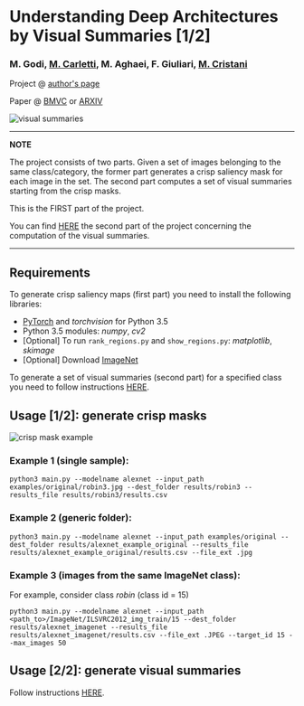 # Understanding Deep Architectures by Visual Summaries [1/2]

### M. Godi, [M. Carletti](http://marcocarletti.altervista.org/), M. Aghaei, F. Giuliari, [M. Cristani](http://profs.sci.univr.it/~cristanm/)


Project @ [author's page](http://marcocarletti.altervista.org/publications/understanding-visual-summaries/)

Paper @ [BMVC](http://bmvc2018.org/contents/papers/0794.pdf) or [ARXIV](https://arxiv.org/abs/1801.09103)

![visual summaries](http://marcocarletti.altervista.org/publications/understanding-visual-summaries/fig1.jpg)

---
**NOTE**

The project consists of two parts. Given a set of images belonging to the same class/category, the former part generates a crisp saliency mask for each image in the set. The second part computes a set of visual summaries starting from the crisp masks.

This is the FIRST part of the project.

You can find [HERE](https://github.com/godimarcovr/interpretable_visual_summaries) the second part of the project concerning the computation of the visual summaries.

---

## Requirements
To generate crisp saliency maps (first part) you need to install the following libraries:
- [PyTorch](http://pytorch.org/) and _torchvision_ for Python 3.5
- Python 3.5 modules: _numpy_, _cv2_
- [Optional] To run `rank_regions.py` and `show_regions.py`: _matplotlib_, _skimage_
- [Optional] Download [ImageNet](http://image-net.org/download)

To generate a set of visual summaries (second part) for a specified class you need to follow instructions [HERE](https://github.com/godimarcovr/interpretable_visual_summaries).

## Usage [1/2]: generate crisp masks

![crisp mask example](http://marcocarletti.altervista.org/content/icpr18.png)

### Example 1 (single sample):

`python3 main.py --modelname alexnet --input_path examples/original/robin3.jpg --dest_folder results/robin3 --results_file results/robin3/results.csv`

### Example 2 (generic folder):

`python3 main.py --modelname alexnet --input_path examples/original --dest_folder results/alexnet_example_original --results_file results/alexnet_example_original/results.csv --file_ext .jpg`

### Example 3 (images from the same ImageNet class):
For example, consider class _robin_ (class id = 15)

`python3 main.py --modelname alexnet --input_path <path_to>/ImageNet/ILSVRC2012_img_train/15 --dest_folder results/alexnet_imagenet --results_file results/alexnet_imagenet/results.csv --file_ext .JPEG --target_id 15 --max_images 50`

## Usage [2/2]: generate visual summaries

Follow instructions [HERE](https://github.com/godimarcovr/interpretable_visual_summaries).
